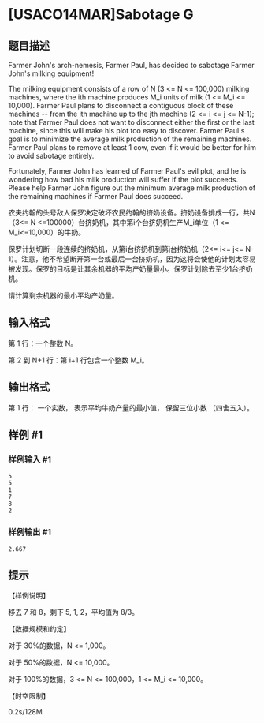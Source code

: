 # [USACO14MAR]Sabotage G

## 题目描述

Farmer John's arch-nemesis, Farmer Paul, has decided to sabotage Farmer John's milking equipment!

The milking equipment consists of a row of N (3 <= N <= 100,000) milking machines, where the ith machine produces M\_i units of milk (1 <= M\_i <= 10,000).  Farmer Paul plans to disconnect a contiguous block of these machines -- from the ith machine up to the jth machine (2 <= i <= j <= N-1); note that Farmer Paul does not want to disconnect either the first or the last machine, since this will make his plot too easy to discover.  Farmer Paul's goal is to minimize the average milk production of the remaining machines.  Farmer Paul plans to remove at least 1 cow, even if it would be better for him to avoid sabotage entirely.

Fortunately, Farmer John has learned of Farmer Paul's evil plot, and he is wondering how bad his milk production will suffer if the plot succeeds.  Please help Farmer John figure out the minimum average milk production of the remaining machines if Farmer Paul does succeed.

农夫约翰的头号敌人保罗决定破坏农民约翰的挤奶设备。挤奶设备排成一行，共N（3<= N <=100000）台挤奶机，其中第i个台挤奶机生产M\_i单位（1 <= M\_i<=10,000）的牛奶。


保罗计划切断一段连续的挤奶机，从第i台挤奶机到第j台挤奶机（2<= i<= j<= N-1）。注意，他不希望断开第一台或最后一台挤奶机，因为这将会使他的计划太容易被发现。保罗的目标是让其余机器的平均产奶量最小。保罗计划除去至少1台挤奶机。

请计算剩余机器的最小平均产奶量。


## 输入格式

第 1 行：一个整数 N。

第 2 到 N+1 行：第 i+1 行包含一个整数 M\_i。


## 输出格式

第 1 行： 一个实数， 表示平均牛奶产量的最小值， 保留三位小数 （四舍五入）。


## 样例 #1

### 样例输入 #1
```
5
5
1
7
8
2
```

### 样例输出 #1

```
2.667
```

## 提示

【样例说明】

移去 7 和 8，剩下 5, 1, 2，平均值为 8/3。

【数据规模和约定】

对于 30%的数据，N <= 1,000。

对于 50%的数据，N <= 10,000。

对于 100%的数据，3 <= N <= 100,000，1 <= M\_i <= 10,000。

【时空限制】

0.2s/128M

